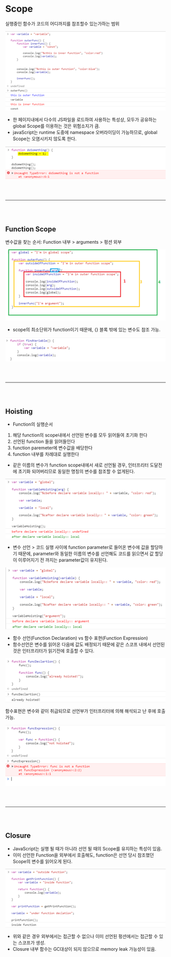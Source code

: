 # Scope

실행중인 함수가 코드의 어디까지를 참조할수 있는가하는 범위

![](images/scope1.png)

-   한 페이지내에서 다수의 JS파일을 로드하여 사용하는 특성상, 모두가 공유하는 global Scope를 이용하는 것은 위험소지가 큼.
-   javaScript는 runtime 도중에 namespace 오버라이딩이 가능하므로, global Scope는 오염시키지 않도록 한다.

![](images/scope2.png)

<br /><br />

---

<br /><br />

## Function Scope

변수값을 찾는 순서: Function 내부 > arguments > 펑션 외부

![](images/scope3.png)

-   scope의 최소단위가 function이기 때문에, {} 블록 밖에 있는 변수도 참조 가능.

![](images/scope4.png)

<br /><br />

---

<br /><br />

## Hoisting

-   Function의 실행순서

1. 해당 function의 scope내에서 선언된 변수를 모두 읽어들여 초기화 한다
2. 선언된 function 들을 읽어들인다
3. function paremeter에 변수값을 배당한다
4. function 내부를 차례대로 실행한다

-   같은 이름의 변수가 function scope내에서 새로 선언될 경우, 인터프리터 도달전에 초기화 되어버리므로 동일한 명칭의 변수를 참조할 수 없게된다.

![](images/scope5.png)

-   변수 선언 > 코드 실행 사이에 function parameter로 들어온 변수에 값을 할당하기 때문에, parameter와 동일한 이름의 변수를 선언해도 코드를 읽으면서 값 할당이 이루어지기 전 까지는 parameter값이 유지된다.

![](images/scope6.png)

-   함수 선언(Function Declaration) vs 함수 표현(Function Expression)
-   함수선언은 변수를 읽어온 다음에 값도 배정되기 때문에 같은 스코프 내에서 선언된것은 인터프리터가 읽기전에 호출할 수 있다.

![](images/scope7.png)

함수표현은 변수와 같이 취급되므로 선언부가 인터프리터에 의해 해석되고 난 후에 호출가능.

![](images/scope8.png)

<br /><br />

---

<br /><br />

## Closure

-   JavaScript는 실행 될 때가 아니라 선언 될 때의 Scope를 유지하는 특성이 있음.
-   이미 선언한 Function을 외부에서 호출해도, function은 선언 당시 참조했던 Scope의 변수를 읽어오게 된다.

![](images/scope9.png)

-   위와 같은 경우 외부에서는 접근할 수 없으나 이미 선언된 펑션에서는 접근할 수 있는 스코프가 생성.
-   Closure 내부 함수는 GC대상이 되지 않으므로 memory leak 가능성이 있음.
